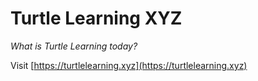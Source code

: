 # Turtle Learning XYZ
_What is Turtle Learning today?_  

Visit [https://turtlelearning.xyz](https://turtlelearning.xyz)
